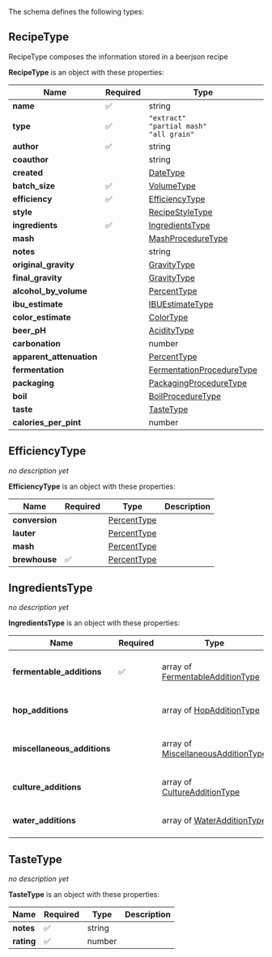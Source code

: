 The schema defines the following types:

## RecipeType 

RecipeType composes the information stored in a beerjson recipe

**RecipeType** is an object with these properties:

|Name|Required|Type|Description|
|--|--|--|--|
| **name** | ✅ | string|  |
| **type** | ✅ | `"extract"`<br/>`"partial mash"`<br/>`"all grain"`|  |
| **author** | ✅ | string|  |
| **coauthor** |  | string|  |
| **created** |  | [DateType](measureable_units.json.md#datetype)|  |
| **batch_size** | ✅ | [VolumeType](measureable_units.json.md#volumetype)|  |
| **efficiency** | ✅ | [EfficiencyType](#efficiencytype)|  |
| **style** |  | [RecipeStyleType](style.json.md#recipestyletype)|  |
| **ingredients** | ✅ | [IngredientsType](#ingredientstype)|  |
| **mash** |  | [MashProcedureType](mash.json.md#mashproceduretype)|  |
| **notes** |  | string|  |
| **original_gravity** |  | [GravityType](measureable_units.json.md#gravitytype)|  |
| **final_gravity** |  | [GravityType](measureable_units.json.md#gravitytype)|  |
| **alcohol_by_volume** |  | [PercentType](measureable_units.json.md#percenttype)|  |
| **ibu_estimate** |  | [IBUEstimateType](hop.json.md#ibuestimatetype)|  |
| **color_estimate** |  | [ColorType](measureable_units.json.md#colortype)|  |
| **beer_pH** |  | [AcidityType](measureable_units.json.md#aciditytype)|  |
| **carbonation** |  | number|  |
| **apparent_attenuation** |  | [PercentType](measureable_units.json.md#percenttype)|  |
| **fermentation** |  | [FermentationProcedureType](fermentation.json.md#fermentationproceduretype)|  |
| **packaging** |  | [PackagingProcedureType](packaging.json.md#packagingproceduretype)|  |
| **boil** |  | [BoilProcedureType](boil.json.md#boilproceduretype)|  |
| **taste** |  | [TasteType](#tastetype)|  |
| **calories_per_pint** |  | number|  |

## EfficiencyType 

*no description yet*

**EfficiencyType** is an object with these properties:

|Name|Required|Type|Description|
|--|--|--|--|
| **conversion** |  | [PercentType](measureable_units.json.md#percenttype)|  |
| **lauter** |  | [PercentType](measureable_units.json.md#percenttype)|  |
| **mash** |  | [PercentType](measureable_units.json.md#percenttype)|  |
| **brewhouse** | ✅ | [PercentType](measureable_units.json.md#percenttype)|  |

## IngredientsType 

*no description yet*

**IngredientsType** is an object with these properties:

|Name|Required|Type|Description|
|--|--|--|--|
| **fermentable_additions** | ✅ | array of [FermentableAdditionType](fermentable.json.md#fermentableadditiontype)| fermentable_additions collects all the fermentable ingredients for use in a recipe |
| **hop_additions** |  | array of [HopAdditionType](hop.json.md#hopadditiontype)| hop_additions collects all the hops for use in a recipe |
| **miscellaneous_additions** |  | array of [MiscellaneousAdditionType](misc.json.md#miscellaneousadditiontype)| miscellaneous_additions collects all the miscellaneous items for use in a recipe |
| **culture_additions** |  | array of [CultureAdditionType](culture.json.md#cultureadditiontype)| culture_additions collects all the culture items for use in a recipe |
| **water_additions** |  | array of [WaterAdditionType](water.json.md#wateradditiontype)| water_additions collects all the water items for use in a recipe |

## TasteType 

*no description yet*

**TasteType** is an object with these properties:

|Name|Required|Type|Description|
|--|--|--|--|
| **notes** | ✅ | string|  |
| **rating** | ✅ | number|  |

